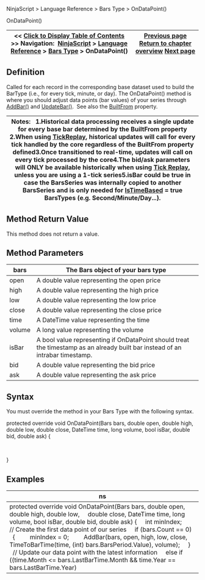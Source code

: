 ﻿
NinjaScript > Language Reference > Bars Type > OnDataPoint()

OnDataPoint()

| << [Click to Display Table of Contents](ondatapoint.md) >> **Navigation:**     [NinjaScript](ninjascript.md) > [Language Reference](language_reference_wip.md) > [Bars Type](bars_type.md) > OnDataPoint() | [Previous page](barstype_istimebased.md) [Return to chapter overview](bars_type.md) [Next page](removelastbar.md) |
| --- | --- |
## Definition
Called for each record in the corresponding base dataset used to build the BarType (i.e., for every tick, minute, or day). The OnDataPoint() method is where you should adjust data points (bar values) of your series through [AddBar()](addbar.md) and [UpdateBar()](updatebar.md).  See also the [BuiltFrom](builtfrom.md) property.
 

| Notes:   1.Historical data processing receives a single update for every base bar determined by the BuiltFrom property 2.When using [TickReplay](tick_replay.md), historical updates will call for every tick handled by the core regardless of the BuiltFrom property defined3.Once transitioned to real-time, updates will call on every tick processed by the core4.The bid/ask parameters will ONLY be available historically when using [Tick Replay](tick_replay.md), unless you are using a 1-tick series5.isBar could be true in case the BarsSeries was internally copied to another BarsSeries and is only needed for [IsTimeBased](barstype_istimebased.md) = true BarsTypes (e.g. Second/Minute/Day...). |
| --- |

## Method Return Value
This method does not return a value.
## 
## Method Parameters

| bars | The Bars object of your bars type |
| --- | --- |
| open | A double value representing the open price |
| high | A double value representing the high price |
| low | A double value representing the low price |
| close | A double value representing the close price |
| time | A DateTime value representing the time |
| volume | A long value representing the volume |
| isBar | A bool value representing if OnDataPoint should treat the timestamp as an already built bar instead of an  intrabar timestamp. |
| bid | A double value representing the bid price |
| ask | A double value representing the ask price |

## Syntax
You must override the method in your Bars Type with the following syntax.
   

protected override void OnDataPoint(Bars bars, double open, double high, double low, double close, 
DateTime time, long volume, bool isBar, double bid, double ask) 
{  

   

}
## 
## Examples

| ns |
| --- |
| protected override void OnDataPoint(Bars bars, double open, double high, double low,      double close, DateTime time, long volume, bool isBar, double bid, double ask) {      int minIndex;        // Create the first data point of our series      if (bars.Count == 0)      {          minIndex = 0;          AddBar(bars, open, high, low, close, TimeToBarTime(time, (int) bars.BarsPeriod.Value), volume);      }      // Update our data point with the latest information      else if ((time.Month <= bars.LastBarTime.Month && time.Year == bars.LastBarTime.Year) || time.Year < bars.LastBarTime.Year)      {          if (high != bars.GetHigh(bars.Count - 1) || low != bars.GetLow(bars.Count - 1) ||                 close != bars.GetClose(bars.Count - 1) || volume > 0)          {                minIndex = bars.Count - 1;                UpdateBar(bars, high, low, close, bars.LastBarTime, volume);          }          else                minIndex = -1;      }      // Add new data points      else      {          minIndex = bars.Count;          AddBar(bars, open, high, low, close, time, (long)Math.Min(volumeTmp, bars.BarsPeriod.Value));      }      FirstBarAmended = minIndex; } |

